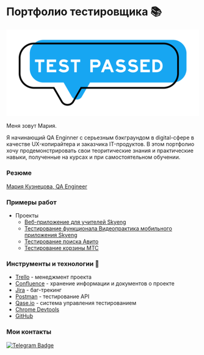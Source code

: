 # Портфолио тестировщика 📚

<div align="center">
<img src="https://github.com/storyofmarmary/storyofmarmary/blob/main/testFolder/202442620_l_normal_none.jpg" />
</div>

Меня зовут Мария. 

Я начинающий QA Enginner с серьезным бэкграундом в digital-сфере в качестве UX-копирайтера и заказчика IT-продуктов. В этом портфолио хочу продемонстрировать свои теоритические знания и практические навыки, полученные на курсах и при самостоятельном обучении.

### Резюме

[Мария Кузнецова, QA Engineer](https://spb.hh.ru/resume/9ebec43fff07e1e3070039ed1f4a7275525258)

### Примеры работ 
- Проекты
  -  [Веб-приложение для учителей Skyeng](https://github.com/storyofmarmary/Portfolio-QA/tree/main)
  -  [Тестирование функционала Видеопрактика мобильного приложения Skyeng]()
  -  [Тестирование поиска Авито](https://github.com/storyofmarmary/Avito-Poisk)
  -  [Тестирование корзины МТС](https://docs.google.com/document/d/1SUmhdKdCnpwwMp8Wdn_p9hLvX8LE-AIxV-QGMwv3sXs/edit)

### Инструменты и технологии :wrench:

* [Trello](https://trello.com/pl/tour) - менеджмент проекта
* [Confluence](https://www.atlassian.com/software/confluence) - хранение информации и документов о проекте
* [Jira](https://www.atlassian.com/pl/software/jira) - баг-трекинг
* [Postman](https://www.postman.com/) - тестирование API 
* [Qase.io](https://app.qase.io/) - система управления тестированием 
* [Chrome Devtools](https://developer.chrome.com/docs/devtools/)
* [GitHub](https://github.com/)

### Мои контакты

[![Telegram Badge](https://img.shields.io/badge/-Telegram-0088cc?style=flat-square&logo=Telegram&logoColor=white)](https://t.me/storyofmary)
